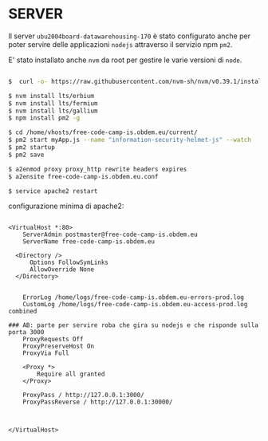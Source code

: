 SERVER
============

Il server `ubu2004board-datawarehousing-170` è stato configurato anche per poter servire delle applicazioni `nodejs`
attraverso il servizio npm `pm2`.

E' stato installato anche `nvm` da root per gestire le varie versioni di `node`.

```bash

$  curl -o- https://raw.githubusercontent.com/nvm-sh/nvm/v0.39.1/install.sh | bash

$ nvm install lts/erbium
$ nvm install lts/fermium
$ nvm install lts/gallium
$ npm install pm2 -g

$ cd /home/vhosts/free-code-camp-is.obdem.eu/current/
$ pm2 start myApp.js --name "information-security-helmet-js" --watch
$ pm2 startup
$ pm2 save

$ a2enmod proxy proxy_http rewrite headers expires
$ a2ensite free-code-camp-is.obdem.eu.conf

$ service apache2 restart

```

configurazione minima di apache2:
```text

<VirtualHost *:80>
    ServerAdmin postmaster@free-code-camp-is.obdem.eu
    ServerName free-code-camp-is.obdem.eu

  <Directory />
      Options FollowSymLinks
      AllowOverride None
  </Directory>


    ErrorLog /home/logs/free-code-camp-is.obdem.eu-errors-prod.log
    CustomLog /home/logs/free-code-camp-is.obdem.eu-access-prod.log combined

### AB: parte per servire roba che gira su nodejs e che risponde sulla porta 3000
    ProxyRequests Off
    ProxyPreserveHost On
    ProxyVia Full

    <Proxy *>
        Require all granted
    </Proxy>

    ProxyPass / http://127.0.0.1:3000/
    ProxyPassReverse / http://127.0.0.1:30000/



</VirtualHost>


```